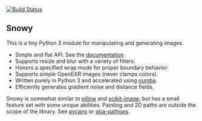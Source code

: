 [![Build Status](https://travis-ci.org/prideout/snowy.svg?branch=master)](https://travis-ci.org/prideout/snowy)

## Snowy

This is a tiny Python 3 module for manipulating and generating images.
- Simple and flat API. See the [documentation](https://github.prideout.net/snowy/).
- Supports resize and blur with a variety of filters.
- Honors a specified wrap mode for proper boundary behavior.
- Supports simple OpenEXR images (never clamps colors).
- Written purely in Python 3 and accelerated using [numba](https://numba.pydata.org/).
- Efficiently generates gradient noise and distance fields.

Snowy is somewhat similar to [pillow](https://python-pillow.org/) and
[scikit-image](https://scikit-image.org/), but has a small feature set with some unique abilities.
Painting and 2D paths are outside the scope of the library. See
  [pycairo](https://pycairo.readthedocs.io/en/latest/) or
  [skia-pathops](https://github.com/fonttools/skia-pathops).

<!--

Replace "imageio" with "snowyio" which has minimal C code (tinyexr and stb_image)
    Try to support URL's in load
    Look at CairoSVG for inspiration, it takes url, fileobj, etc

CPCF's

height field AO

Make a video with iterm2 and ipython (or bpython or ptpython)

express the popular "notestrink.py" in terms of snowy operations

prefiltering as seen in docs/hoppe

arbitrary rotation
    RShear: "A Fast Algorithm for General Raster Rotation" by Alan Paeth in Graphics Gems
    http://www.leptonica.com/rotation.html

variable radius blur (radius multiplier is a fn not a constant)
test with a distance field + gradient

tile-based functions (see libvips)

reduce_colors

io can have create_movie
    heat wave example
    brownian loop zoom example

io can have generate_gallery for making HTML, and optional forced width/height/filter

pixel art scaling algorithm(s)

add fractal.py
    mandelbrot example from numba
    also this: https://en.wikipedia.org/wiki/Buddhabrot

generate voronoi or triangulations, like the little test images here:
    http://agea.github.io/tutorial.md/

++++++++++++++++++++++++++++++++++++++++++++++++++++++++++++++++++++++++++++++++++++++++++++++++++++

Making a release:

  1. Update the version # in generate.py and setup.py, then run generate.py
  2. python3 setup.py sdist bdist_wheel
  3. twine upload dist/*
  4. git push

  consider using travis for this:
      https://docs.travis-ci.com/user/deployment/pypi/

Testing a release:

  open https://pypi.org/project/snowy/
  cd ~ ; python3 -m venv snowy_test
  source snowy_test/bin/activate
  pip install snowy
  python3
      import snowy; import numpy as np
      n = snowy.generate_noise(100, 100, frequency=4, seed=42, wrapx=True)
      snowy.show(n)
      deactivate
  see also:
      https://docs.python-guide.org/dev/virtualenvs/

-->
